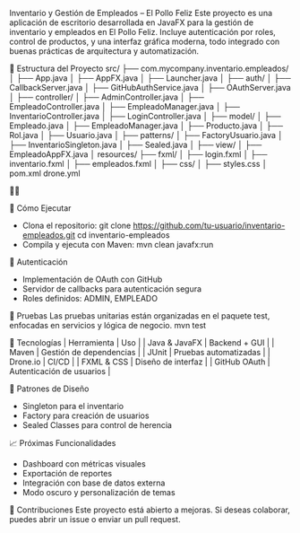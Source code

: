  Inventario y Gestión de Empleados – El Pollo Feliz
Este proyecto es una aplicación de escritorio desarrollada en JavaFX para la gestión de inventario y empleados en El Pollo Feliz. Incluye autenticación por roles, control de productos, y una interfaz gráfica moderna, todo integrado con buenas prácticas de arquitectura y automatización.

📁 Estructura del Proyecto
src/
├── com.mycompany.inventario.empleados/
│   ├── App.java
│   ├── AppFX.java
│   ├── Launcher.java
│
├── auth/
│   ├── CallbackServer.java
│   ├── GitHubAuthService.java
│   ├── OAuthServer.java
│
├── controller/
│   ├── AdminController.java
│   ├── EmpleadoController.java
│   ├── EmpleadoManager.java
│   ├── InventarioController.java
│   ├── LoginController.java
│
├── model/
│   ├── Empleado.java
│   ├── EmpleadoManager.java
│   ├── Producto.java
│   ├── Rol.java
│   ├── Usuario.java
│
├── patterns/
│   ├── FactoryUsuario.java
│   ├── InventarioSingleton.java
│   ├── Sealed.java
│
├── view/
│   ├── EmpleadoAppFX.java
│
resources/
├── fxml/
│   ├── login.fxml
│   ├── inventario.fxml
│   ├── empleados.fxml
│
├── css/
│   ├── styles.css
│
pom.xml
drone.yml



🚀 Cómo Ejecutar
- Clona el repositorio:
git clone https://github.com/tu-usuario/inventario-empleados.git
cd inventario-empleados
- Compila y ejecuta con Maven:
mvn clean javafx:run



🔐 Autenticación
- Implementación de OAuth con GitHub
- Servidor de callbacks para autenticación segura
- Roles definidos: ADMIN, EMPLEADO

🧪 Pruebas
Las pruebas unitarias están organizadas en el paquete test, enfocadas en servicios y lógica de negocio.
mvn test



🧰 Tecnologías
| Herramienta | Uso | 
| Java & JavaFX | Backend + GUI | 
| Maven | Gestión de dependencias | 
| JUnit | Pruebas automatizadas | 
| Drone.io | CI/CD | 
| FXML & CSS | Diseño de interfaz | 
| GitHub OAuth | Autenticación de usuarios | 



📌 Patrones de Diseño
- Singleton para el inventario
- Factory para creación de usuarios
- Sealed Classes para control de herencia

📈 Próximas Funcionalidades
- Dashboard con métricas visuales
- Exportación de reportes
- Integración con base de datos externa
- Modo oscuro y personalización de temas

🤝 Contribuciones
Este proyecto está abierto a mejoras. Si deseas colaborar, puedes abrir un issue o enviar un pull request.
